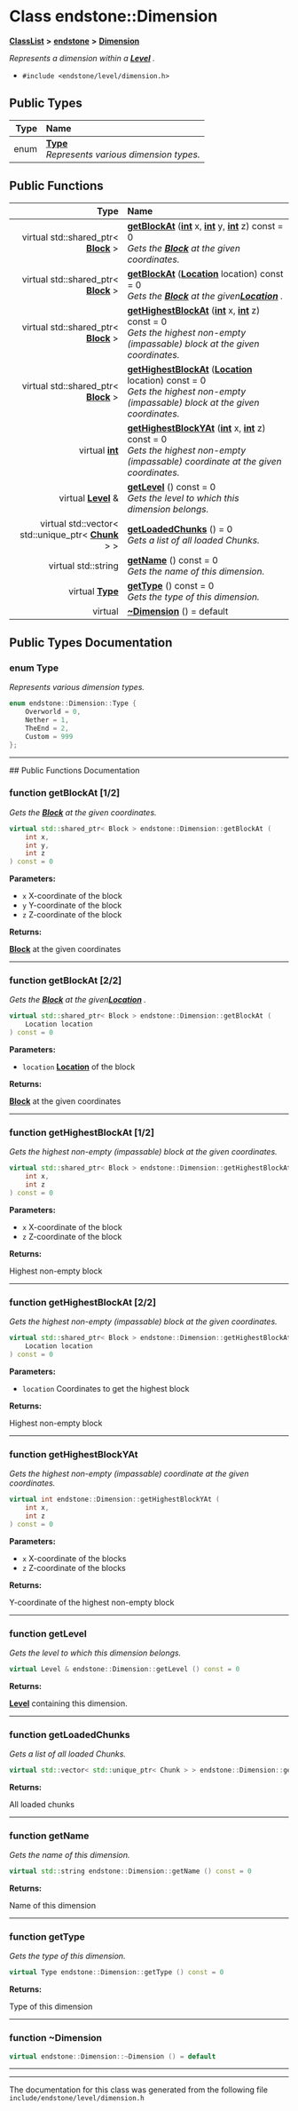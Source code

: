 

# Class endstone::Dimension



[**ClassList**](annotated.md) **>** [**endstone**](namespaceendstone.md) **>** [**Dimension**](classendstone_1_1Dimension.md)



_Represents a dimension within a_ [_**Level**_](classendstone_1_1Level.md) _._

* `#include <endstone/level/dimension.h>`

















## Public Types

| Type | Name |
| ---: | :--- |
| enum  | [**Type**](#enum-type)  <br>_Represents various dimension types._  |




















## Public Functions

| Type | Name |
| ---: | :--- |
| virtual std::shared\_ptr&lt; [**Block**](classendstone_1_1Block.md) &gt; | [**getBlockAt**](#function-getblockat-12) ([**int**](classendstone_1_1Vector.md) x, [**int**](classendstone_1_1Vector.md) y, [**int**](classendstone_1_1Vector.md) z) const = 0<br>_Gets the_ [_**Block**_](classendstone_1_1Block.md) _at the given coordinates._ |
| virtual std::shared\_ptr&lt; [**Block**](classendstone_1_1Block.md) &gt; | [**getBlockAt**](#function-getblockat-22) ([**Location**](classendstone_1_1Location.md) location) const = 0<br>_Gets the_ [_**Block**_](classendstone_1_1Block.md) _at the given_[_**Location**_](classendstone_1_1Location.md) _._ |
| virtual std::shared\_ptr&lt; [**Block**](classendstone_1_1Block.md) &gt; | [**getHighestBlockAt**](#function-gethighestblockat-12) ([**int**](classendstone_1_1Vector.md) x, [**int**](classendstone_1_1Vector.md) z) const = 0<br>_Gets the highest non-empty (impassable) block at the given coordinates._  |
| virtual std::shared\_ptr&lt; [**Block**](classendstone_1_1Block.md) &gt; | [**getHighestBlockAt**](#function-gethighestblockat-22) ([**Location**](classendstone_1_1Location.md) location) const = 0<br>_Gets the highest non-empty (impassable) block at the given coordinates._  |
| virtual [**int**](classendstone_1_1Vector.md) | [**getHighestBlockYAt**](#function-gethighestblockyat) ([**int**](classendstone_1_1Vector.md) x, [**int**](classendstone_1_1Vector.md) z) const = 0<br>_Gets the highest non-empty (impassable) coordinate at the given coordinates._  |
| virtual [**Level**](classendstone_1_1Level.md) & | [**getLevel**](#function-getlevel) () const = 0<br>_Gets the level to which this dimension belongs._  |
| virtual std::vector&lt; std::unique\_ptr&lt; [**Chunk**](classendstone_1_1Chunk.md) &gt; &gt; | [**getLoadedChunks**](#function-getloadedchunks) () = 0<br>_Gets a list of all loaded Chunks._  |
| virtual std::string | [**getName**](#function-getname) () const = 0<br>_Gets the name of this dimension._  |
| virtual [**Type**](classendstone_1_1Dimension.md#enum-type) | [**getType**](#function-gettype) () const = 0<br>_Gets the type of this dimension._  |
| virtual  | [**~Dimension**](#function-dimension) () = default<br> |




























## Public Types Documentation




### enum Type 

_Represents various dimension types._ 
```C++
enum endstone::Dimension::Type {
    Overworld = 0,
    Nether = 1,
    TheEnd = 2,
    Custom = 999
};
```




<hr>
## Public Functions Documentation




### function getBlockAt [1/2]

_Gets the_ [_**Block**_](classendstone_1_1Block.md) _at the given coordinates._
```C++
virtual std::shared_ptr< Block > endstone::Dimension::getBlockAt (
    int x,
    int y,
    int z
) const = 0
```





**Parameters:**


* `x` X-coordinate of the block 
* `y` Y-coordinate of the block 
* `z` Z-coordinate of the block 



**Returns:**

[**Block**](classendstone_1_1Block.md) at the given coordinates 





        

<hr>



### function getBlockAt [2/2]

_Gets the_ [_**Block**_](classendstone_1_1Block.md) _at the given_[_**Location**_](classendstone_1_1Location.md) _._
```C++
virtual std::shared_ptr< Block > endstone::Dimension::getBlockAt (
    Location location
) const = 0
```





**Parameters:**


* `location` [**Location**](classendstone_1_1Location.md) of the block 



**Returns:**

[**Block**](classendstone_1_1Block.md) at the given coordinates 





        

<hr>



### function getHighestBlockAt [1/2]

_Gets the highest non-empty (impassable) block at the given coordinates._ 
```C++
virtual std::shared_ptr< Block > endstone::Dimension::getHighestBlockAt (
    int x,
    int z
) const = 0
```





**Parameters:**


* `x` X-coordinate of the block 
* `z` Z-coordinate of the block 



**Returns:**

Highest non-empty block 





        

<hr>



### function getHighestBlockAt [2/2]

_Gets the highest non-empty (impassable) block at the given coordinates._ 
```C++
virtual std::shared_ptr< Block > endstone::Dimension::getHighestBlockAt (
    Location location
) const = 0
```





**Parameters:**


* `location` Coordinates to get the highest block 



**Returns:**

Highest non-empty block 





        

<hr>



### function getHighestBlockYAt 

_Gets the highest non-empty (impassable) coordinate at the given coordinates._ 
```C++
virtual int endstone::Dimension::getHighestBlockYAt (
    int x,
    int z
) const = 0
```





**Parameters:**


* `x` X-coordinate of the blocks 
* `z` Z-coordinate of the blocks 



**Returns:**

Y-coordinate of the highest non-empty block 





        

<hr>



### function getLevel 

_Gets the level to which this dimension belongs._ 
```C++
virtual Level & endstone::Dimension::getLevel () const = 0
```





**Returns:**

[**Level**](classendstone_1_1Level.md) containing this dimension. 





        

<hr>



### function getLoadedChunks 

_Gets a list of all loaded Chunks._ 
```C++
virtual std::vector< std::unique_ptr< Chunk > > endstone::Dimension::getLoadedChunks () = 0
```





**Returns:**

All loaded chunks 





        

<hr>



### function getName 

_Gets the name of this dimension._ 
```C++
virtual std::string endstone::Dimension::getName () const = 0
```





**Returns:**

Name of this dimension 





        

<hr>



### function getType 

_Gets the type of this dimension._ 
```C++
virtual Type endstone::Dimension::getType () const = 0
```





**Returns:**

Type of this dimension 





        

<hr>



### function ~Dimension 

```C++
virtual endstone::Dimension::~Dimension () = default
```




<hr>

------------------------------
The documentation for this class was generated from the following file `include/endstone/level/dimension.h`

